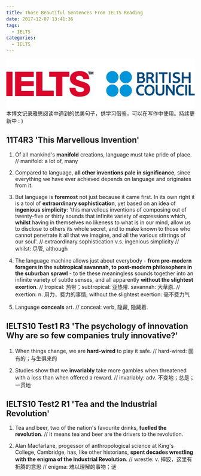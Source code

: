 ```yaml
---
title: Those Beautiful Sentences From IELTS Reading
date: 2017-12-07 13:41:36
tags:
  - IELTS
categories:
  - IELTS
---
```

![](beautifulSentences/ielts.jpg)
本博文记录雅思阅读中遇到的优美句子，供学习借鉴，可以在写作中使用。持续更新中 : ) <!--more-->

## 11T4R3 'This Marvellous Invention'
1. Of all mankind's <b>manifold</b> creations, language must take pride of place. 
// manifold: a lot of, many

2. Compared to language, <b>all other inventions pale in significance</b>, since everything we have ever achieved depends on language and originates from it.

3. But language is <b>foremost</b> not just because it came first. In its own right it is a tool of <b>extraordinary sophistication</b>, yet based on an idea of <b>ingenious simplicity</b>: 'this marvellous inventions of composing out of twenty-five or thirty sounds that infinite variety of expressions which, <b>whilst</b> having in themselves no likeness to what is in our mind, allow us to disclose to others its whole secret, and to make known to those who cannot penetrate it all that we imagine, and all the various stirrings of our soul'.
// extraordinary sophistication v.s. ingenious simplicity
// whilst: 尽管, although

4. The language machine allows just about everybody - <b>from pre-modern foragers in the subtropical savannah, to post-modern philosophers in the suburban sprawl</b> - to tie these meaningless sounds together into an infinite variety of subtle senses, and all apparently <b>without the slightest exertion</b>.
// tropical: 热带；subtropical: 亚热带. savannah: 大草原.
// exertion: n. 用力，费力的事情; without the slightest exertion: 毫不费力气

5. Language <b>conceals</b> art.
// conceal: verb, 隐藏, 隐藏着.

## IELTS10 Test1 R3 'The psychology of innovation Why are so few companies truly innovative?'
1. When things change, we are <b>hard-wired</b> to play it safe.
// hard-wired: 固有的；与生俱来的

2. Studies show that we <b>invariably</b> take more gambles when threatened with a loss than when offered a reward.
// invariably: adv. 不变地；总是；一贯地

## IELTS10 Test2 R1 'Tea and the Industrial Revolution'
1. Tea and beer, two of the nation's favourite drinks, <b>fuelled the revolution</b>.
// It means tea and beer are the drivers to the revolution. 

2. Alan Macfarlane, progessor of anthropological science at King's College, Cambridge, has, like other historians, <b>spent decades wrestling with the enigma of the Industrial Revolution</b>.
// wrestle: v. 摔跤，这里有折腾的意思
// enigma: 难以理解的事物；谜
